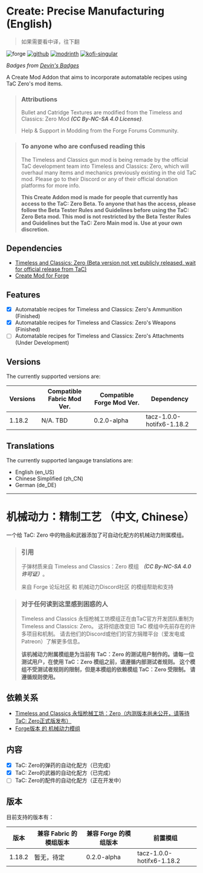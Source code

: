 # Create: Precise Manufacturing (English)

> 如果需要看中译，往下翻

![forge](https://cdn.jsdelivr.net/npm/@intergrav/devins-badges@3/assets/cozy/supported/forge_vector.svg)
[![github](https://cdn.jsdelivr.net/npm/@intergrav/devins-badges@3/assets/cozy/available/github_vector.svg)](https://github.com/Type-32/PreciseManufacturing)
[![modrinth](https://cdn.jsdelivr.net/npm/@intergrav/devins-badges@3/assets/cozy/available/modrinth_vector.svg)](https://modrinth.com/mod/create-precise-manufacturing)
[![kofi-singular](https://cdn.jsdelivr.net/npm/@intergrav/devins-badges@3/assets/cozy/donate/kofi-singular_vector.svg)](https://ko-fi.com/Type-32)

_Badges from [Devin's Badges](https://intergrav.github.io/devins-badges-docs/badges/)_


A Create Mod Addon that aims to incorporate automatable recipes using TaC Zero's mod items.

> ### Attributions
> Bullet and Catridge Textures are modified from the Timeless and Classics: Zero Mod **_(CC By-NC-SA 4.0 License)_**.
> 
> Help & Support in Modding from the Forge Forums Community.

> ### To anyone who are confused reading this
> The Timeless and Classics gun mod is being remade by the official TaC development team into Timeless and Classics: Zero,
> which will overhaul many items and mechanics previously existing in the old TaC mod. Please go to their Discord or any
> of their official donation platforms for more info. 
> 
> **This Create Addon mod is made for people that currently has access to the TaC: Zero Beta. To anyone that has the access,
> please follow the Beta Tester Rules and Guidelines before using the TaC: Zero Beta mod. This mod is not restricted by the
> Beta Tester Rules and Guidelines but the TaC: Zero Main mod is. Use at your own discretion.**


## Dependencies
- [Timeless and Classics: Zero (Beta version not yet publicly released, wait for official release from TaC)](undefined)
- [Create Mod for Forge](https://modrinth.com/mod/create)

## Features
- [X] Automatable recipes for Timeless and Classics: Zero's Ammunition (Finished)
- [X] Automatable recipes for Timeless and Classics: Zero's Weapons (Finished)
- [ ] Automatable recipes for Timeless and Classics: Zero's Attachments (Under Development)

## Versions

The currently supported versions are:

| Versions | Compatible Fabric Mod Ver. | Compatible Forge Mod Ver. | Dependency                |
|----------|----------------------------|---------------------------|---------------------------|
| 1.18.2   | N/A. TBD                   | 0.2.0-alpha               | tacz-1.0.0-hotifx6-1.18.2 |

## Translations

The currently supported langauge translations are:
- English (en_US)
- Chinese Simplified (zh_CN)
- German (de_DE)

***


# 机械动力：精制工艺 （中文, Chinese）

一个给 TaC: Zero 中的物品和武器添加了可自动化配方的机械动力附属模组。

> ### 引用
> 子弹材质来自 Timeless and Classics：Zero 模组 **_（CC By-NC-SA 4.0 许可证）_**。
>
> 来自 Forge 论坛社区 和 机械动力Discord社区 的模组帮助和支持

> ### 对于任何读到这里感到困惑的人
> Timeless and Classics 永恒枪械工坊模组正在由TaC官方开发团队重制为Timeless and Classics: Zero。
> 这将彻底改变旧 TaC 模组中先前存在的许多项目和机制。 请去他们的Discord或他们的官方捐赠平台（爱发电或Patreon）了解更多信息。
>
> **该机械动力附属模组是为当前有 TaC：Zero 的测试用户制作的。请每一位测试用户，在使用 TaC：Zero 模组之前，请遵循内部测试者规则。
> 这个模组不受测试者规则的限制，但是本模组的依赖模组 TaC：Zero 受限制。 请遵循规则使用。**


## 依赖关系
- [Timeless and Classics 永恒枪械工坊：Zero（内测版本尚未公开，请等待TaC: Zero正式版发布）](undefined)
- [Forge版本 的 机械动力模组](https://modrinth.com/mod/create)

## 内容
- [X] TaC: Zero的弹药的自动化配方（已完成）
- [X] TaC: Zero的武器的自动化配方（已完成）
- [ ] TaC: Zero的配件的自动化配方（正在开发中）

## 版本

目前支持的版本有：

| 版本     | 兼容 Fabric 的模组版本 | 兼容 Forge 的模组版本 | 前置模组                      |
|--------|-----------------|----------------|---------------------------|
| 1.18.2 | 暂无，待定           | 0.2.0-alpha    | tacz-1.0.0-hotifx6-1.18.2 |

